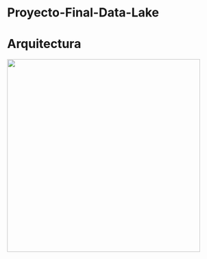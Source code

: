 # Proyecto-Final-Data-Lake





# Arquitectura 

<img src="arquitectura_de_la_solución.png" height="450"/>
